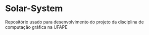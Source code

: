 # Solar-System
Repositório usado para desenvolvimento do projeto da disciplina de computação gráfica na UFAPE
